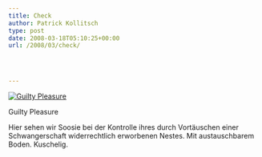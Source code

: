 ```yaml
---
title: Check
author: Patrick Kollitsch
type: post
date: 2008-03-18T05:10:25+00:00
url: /2008/03/check/




---
```

<div class="flickr">
  <a href="http://www.flickr.com/photos/schreibblogade/2343095899/" title="Guilty Pleasure"><img src="//farm4.static.flickr.com/3123/2343095899_e8246e7fba.jpg" alt="Guilty Pleasure" /></a></p> 
  
  <p>
    Guilty Pleasure
  </p>
</div>

Hier sehen wir Soosie bei der Kontrolle ihres durch Vort&auml;uschen einer Schwangerschaft widerrechtlich erworbenen Nestes. Mit austauschbarem Boden. Kuschelig.